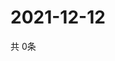 # 2021-12-12
  共 0条

  <!-- BEGIN -->
  <!-- 最后更新时间Sun Dec 12 2021 16:05:51 GMT+0000 (Coordinated Universal Time) -->
  
  <!-- END -->
  
  